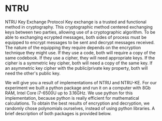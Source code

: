 # NTRU
NTRU Key Exchange Protocol
Key exchange is a trusted and functional method in cryptography. This cryptographic method centered exchanging keys between two parties, allowing use of a cryptographic algorithm.
To be able to exchanging ecrypted messages, both sides of process must be equipped to encrypt messages to be sent and decrypt messages received. The nature of the equipping they require depends on the encryption technique they might use. If they use a code, both will require a copy of the same codebook. If they use a cipher, they will need appropriate keys. If the cipher is a symmetric key cipher, both will need a copy of the same key. If an asymmetric key cipher with the public/private key property, both will need the other's public key.

We will give you a result of implementations of NTRU and NTRU-KE. For our experiment we built a python package and run it on a computer with 8Gb RAM, Intel Core i7-6500U up to 3.16GHz. We use python for this implementation, because python is really efficient for mathematical calculations. To obtain the best results of encryption and decryption, we randomly chose polynomials ourselves, instead of using python libraries. A brief description of both packages is provided below.
